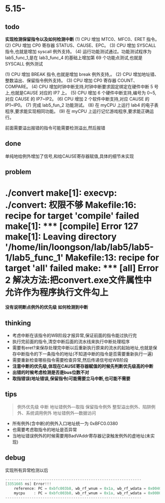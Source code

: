 # 5.15-

## todo

**实现检测保留指令以及如何检测中断**
(1) CPU 增加 MTC0、MFC0、ERET 指令。
(2) CPU 增加 CP0 寄存器 STATUS、CAUSE、EPC。
(3) CPU 增加 SYSCALL 指令,也就是增加 syscall 例外支持。
(4) 运行功能测试通过。功能测试程序为 lab5_func_1,是在 lab3_func_4 的基础上增加第 69 个功能点测试,也就是 SYSCALL 例外测试

(1) CPU 增加 BREAK 指令,也就是增加 break 例外支持,。
(2) CPU 增加地址错、整数溢出、保留指令例外支持。
(3) CPU 增加 CP0 寄存器 COUNT、COMPARE。
(4) CPU 增加时钟中断支持,时钟中断要求固定绑定在硬件中断 5 号上,也就是CAUSE 对应的 IP7 上。
(5) CPU 增加 6 个硬件中断支持,编号为 0~5,对应 CAUSE 的 IP7~IP2。
(6) CPU 增加 2 个软件中断支持,对应 CAUSE 的 IP1~IP0。
(7) 完成 lab5_fun_2 功能测试。
(8) 在 myCPU 上运行 lab4 的电子表程序,要求能实现相同功能。
(9) 在 myCPU 上运行记忆游戏程序,要求能正确运行。

前面需要溢出报错的指令可能需要检测溢出,然后报错

## done

单纯地给例外增加了信号,和给CAUSE寄存器赋值,具体的细节未实现

## problem

./convert
make[1]: execvp: ./convert: 权限不够
Makefile:16: recipe for target 'compile' failed
make[1]: *** [compile] Error 127
make[1]: Leaving directory '/home/lin/loongson/lab/lab5/lab5-1/lab5_func_1'
Makefile:13: recipe for target 'all' failed
make: *** [all] Error 2
解决方法:把convert.exe文件属性中允许作为程序执行文件勾上
===============

**没有说明断点例外的优先级**
**如何检测到中断**

## thinking

- 考虑中断在该指令的WB阶段才报异常,保证前面的指令能过执行完
- 执行完前面的指令,清空中断后面的流水线来执行中断处理程序
- 需要有eret?来保存处理完中断以后重新执行原来的流水的起始地址,也就是保存中断指令的下一条指令的地址(不知道中断的指令是否需要重新执行一遍)
- 需要重新检查哪些指令需要检查异常,然后传递信号给WB阶段
- **注意中断的优先级,体现在CAUSE寄存器赋值的时候先判断优先级高的中断**
- **出错的时候考虑检测是否是bus位数不对**
- **取指错误(地址错误,保留指令)可能需要立马中断,也可能不需要**

## tips

>例外优先级
中断
地址错例外—取指
保留指令例外
整型溢出例外、陷阱例外、系统调用例外
地址错例外—数据访问

- 所有例外(含中断)的例外入口地址统一为 0xBFC0.0380
- 也需要考虑取指令的地址是否异常
- 当地址错误例外的时候需要用BadVAddr寄存器记录触发例外的虚地址(未实现)

## debug

实现所有异常检测以后

```c
--------------------------------------------------------------
[3351665 ns] Error!!!
    reference: PC = 0xbfc003b8, wb_rf_wnum = 0x1a, wb_rf_wdata = 0x00400002
    mycpu    : PC = 0xbfc003b8, wb_rf_wnum = 0x1a, wb_rf_wdata = 0x00000002
--------------------------------------------------------------
```